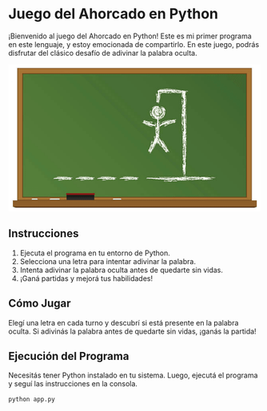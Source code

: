 # Juego del Ahorcado en Python

¡Bienvenido al juego del Ahorcado en Python! Este es mi primer programa en este lenguaje, y estoy emocionada de compartirlo. En este juego, podrás disfrutar del clásico desafío de adivinar la palabra oculta.

![Logo de Mi Proyecto](assets/ahorcado.png)

## Instrucciones

1. Ejecuta el programa en tu entorno de Python.
2. Selecciona una letra para intentar adivinar la palabra.
3. Intenta adivinar la palabra oculta antes de quedarte sin vidas.
4. ¡Ganá partidas y mejorá tus habilidades!

## Cómo Jugar

Elegí una letra en cada turno y descubrí si está presente en la palabra oculta. Si adivinás la palabra antes de quedarte sin vidas, ¡ganás la partida!

## Ejecución del Programa

Necesitás tener Python instalado en tu sistema. Luego, ejecutá el programa y seguí las instrucciones en la consola.

```bash
python app.py
